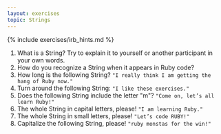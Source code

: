 ```yaml
---
layout: exercises
topic: Strings
---
```


{% include exercises/irb_hints.md %}

1.  What is a String? Try to explain it to yourself or another participant in your own words.
2.  How do you recognize a String when it appears in Ruby code?
3.  How long is the following String? `"I really think I am getting the hang of Ruby now."`
4.  Turn around the following String: `"I like these exercises."` 
5.  Does the following String include the letter "m"? `"Come on, let’s all learn Ruby!"`
6.  The whole String in capital letters, please! `"I am learning Ruby."` 
7.  The whole String in small letters, please! `"Let’s code RUBY!"`
8.  Capitalize the following String, please! `"ruby monstas for the win!"`
